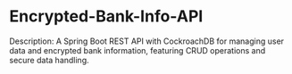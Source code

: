 # Encrypted-Bank-Info-API
Description: A Spring Boot REST API with CockroachDB for managing user data and encrypted bank information, featuring CRUD operations and secure data handling.
